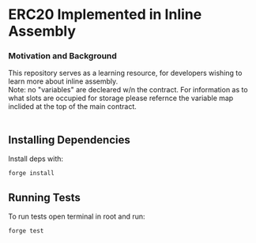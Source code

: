 <h1>ERC20 Implemented in Inline Assembly</h1>

<h3>Motivation and Background</h3>
This repository serves as a learning resource, for developers wishing to learn more about inline assembly.
 
<br>
Note: no "variables" are decleared w/n the contract. For information as to what slots are occupied for storage please refernce the variable map inclided at the top of the main contract.
<br></br>

<h2>Installing Dependencies</h2>
Install deps with:

```
forge install
```


<h2>Running Tests</h2>
To run tests open terminal in root and run:

```
forge test
```